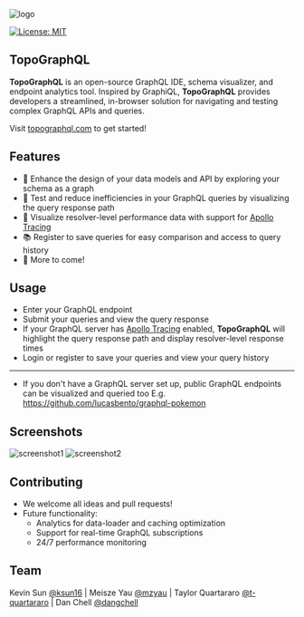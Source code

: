 ![logo](https://i.imgur.com/1glvQfz.png)

[![License: MIT](https://img.shields.io/badge/License-MIT-yellow.svg)](https://opensource.org/licenses/MIT)

## TopoGraphQL
**TopoGraphQL** is an open-source GraphQL IDE, schema visualizer, and endpoint analytics tool. Inspired by GraphiQL, **TopoGraphQL** provides developers a streamlined, in-browser solution for navigating and testing complex GraphQL APIs and queries.

Visit [topographql.com](http://topographql.com) to get started!

## Features
- 🔎 Enhance the design of your data models and API by exploring your schema as a graph
- 🚥 Test and reduce inefficiencies in your GraphQL queries by visualizing the query response path
- 🚀 Visualize resolver-level performance data with support for [Apollo Tracing](https://github.com/apollographql/apollo-tracing)
- 📚 Register to save queries for easy comparison and access to query history
- 👀 More to come!

## Usage
- Enter your GraphQL endpoint
- Submit your queries and view the query response
- If your GraphQL server has [Apollo Tracing](https://github.com/apollographql/apollo-tracing) enabled, **TopoGraphQL** will highlight the query response path and display resolver-level response times
- Login or register to save your queries and view your query history
----
- If you don't have a GraphQL server set up, public GraphQL endpoints can be visualized and queried too
  E.g. https://github.com/lucasbento/graphql-pokemon

Screenshots
----
![screenshot1](https://i.imgur.com/Jm0B98f.png)
![screenshot2](https://i.imgur.com/mcRuG78.png)

## Contributing
- We welcome all ideas and pull requests!
- Future functionality: 
  - Analytics for data-loader and caching optimization
  - Support for real-time GraphQL subscriptions
  - 24/7 performance monitoring

## Team
Kevin Sun [@ksun16](https://github.com/ksun16) | Meisze Yau [@mzyau](https://github.com/mzyau) | Taylor Quartararo [@t-quartararo](https://github.com/t-quartararo) | Dan Chell [@dangchell](https://github.com/dangchell)


